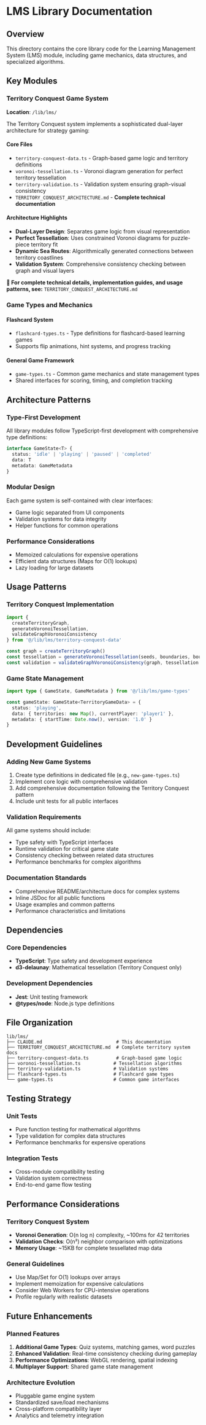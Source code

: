 # LMS Library Documentation

## Overview

This directory contains the core library code for the Learning Management System (LMS) module, including game mechanics, data structures, and specialized algorithms.

## Key Modules

### Territory Conquest Game System

**Location**: `/lib/lms/`

The Territory Conquest system implements a sophisticated dual-layer architecture for strategy gaming:

#### Core Files
- `territory-conquest-data.ts` - Graph-based game logic and territory definitions
- `voronoi-tessellation.ts` - Voronoi diagram generation for perfect territory tessellation
- `territory-validation.ts` - Validation system ensuring graph-visual consistency
- `TERRITORY_CONQUEST_ARCHITECTURE.md` - **Complete technical documentation**

#### Architecture Highlights
- **Dual-Layer Design**: Separates game logic from visual representation
- **Perfect Tessellation**: Uses constrained Voronoi diagrams for puzzle-piece territory fit
- **Dynamic Sea Routes**: Algorithmically generated connections between territory coastlines
- **Validation System**: Comprehensive consistency checking between graph and visual layers

**📖 For complete technical details, implementation guides, and usage patterns, see:**
`TERRITORY_CONQUEST_ARCHITECTURE.md`

### Game Types and Mechanics

#### Flashcard System
- `flashcard-types.ts` - Type definitions for flashcard-based learning games
- Supports flip animations, hint systems, and progress tracking

#### General Game Framework
- `game-types.ts` - Common game mechanics and state management types
- Shared interfaces for scoring, timing, and completion tracking

## Architecture Patterns

### Type-First Development
All library modules follow TypeScript-first development with comprehensive type definitions:

```typescript
interface GameState<T> {
  status: 'idle' | 'playing' | 'paused' | 'completed'
  data: T
  metadata: GameMetadata
}
```

### Modular Design
Each game system is self-contained with clear interfaces:
- Game logic separated from UI components
- Validation systems for data integrity
- Helper functions for common operations

### Performance Considerations
- Memoized calculations for expensive operations
- Efficient data structures (Maps for O(1) lookups)
- Lazy loading for large datasets

## Usage Patterns

### Territory Conquest Implementation
```typescript
import { 
  createTerritoryGraph, 
  generateVoronoiTessellation,
  validateGraphVoronoiConsistency 
} from '@/lib/lms/territory-conquest-data'

const graph = createTerritoryGraph()
const tessellation = generateVoronoiTessellation(seeds, boundaries, bounds)
const validation = validateGraphVoronoiConsistency(graph, tessellation.territories)
```

### Game State Management
```typescript
import type { GameState, GameMetadata } from '@/lib/lms/game-types'

const gameState: GameState<TerritoryGameData> = {
  status: 'playing',
  data: { territories: new Map(), currentPlayer: 'player1' },
  metadata: { startTime: Date.now(), version: '1.0' }
}
```

## Development Guidelines

### Adding New Game Systems
1. Create type definitions in dedicated file (e.g., `new-game-types.ts`)
2. Implement core logic with comprehensive validation
3. Add comprehensive documentation following the Territory Conquest pattern
4. Include unit tests for all public interfaces

### Validation Requirements
All game systems should include:
- Type safety with TypeScript interfaces
- Runtime validation for critical game state
- Consistency checking between related data structures
- Performance benchmarks for complex algorithms

### Documentation Standards
- Comprehensive README/architecture docs for complex systems
- Inline JSDoc for all public functions
- Usage examples and common patterns
- Performance characteristics and limitations

## Dependencies

### Core Dependencies
- **TypeScript**: Type safety and development experience
- **d3-delaunay**: Mathematical tessellation (Territory Conquest only)

### Development Dependencies
- **Jest**: Unit testing framework
- **@types/node**: Node.js type definitions

## File Organization

```
lib/lms/
├── CLAUDE.md                           # This documentation
├── TERRITORY_CONQUEST_ARCHITECTURE.md  # Complete territory system docs
├── territory-conquest-data.ts          # Graph-based game logic
├── voronoi-tessellation.ts            # Tessellation algorithms
├── territory-validation.ts            # Validation systems
├── flashcard-types.ts                 # Flashcard game types
└── game-types.ts                      # Common game interfaces
```

## Testing Strategy

### Unit Tests
- Pure function testing for mathematical algorithms
- Type validation for complex data structures
- Performance benchmarks for expensive operations

### Integration Tests
- Cross-module compatibility testing
- Validation system correctness
- End-to-end game flow testing

## Performance Considerations

### Territory Conquest System
- **Voronoi Generation**: O(n log n) complexity, ~100ms for 42 territories
- **Validation Checks**: O(n²) neighbor comparison with optimizations
- **Memory Usage**: ~15KB for complete tessellated map data

### General Guidelines
- Use Map/Set for O(1) lookups over arrays
- Implement memoization for expensive calculations
- Consider Web Workers for CPU-intensive operations
- Profile regularly with realistic datasets

## Future Enhancements

### Planned Features
1. **Additional Game Types**: Quiz systems, matching games, word puzzles
2. **Enhanced Validation**: Real-time consistency checking during gameplay
3. **Performance Optimizations**: WebGL rendering, spatial indexing
4. **Multiplayer Support**: Shared game state management

### Architecture Evolution
- Pluggable game engine system
- Standardized save/load mechanisms
- Cross-platform compatibility layer
- Analytics and telemetry integration
